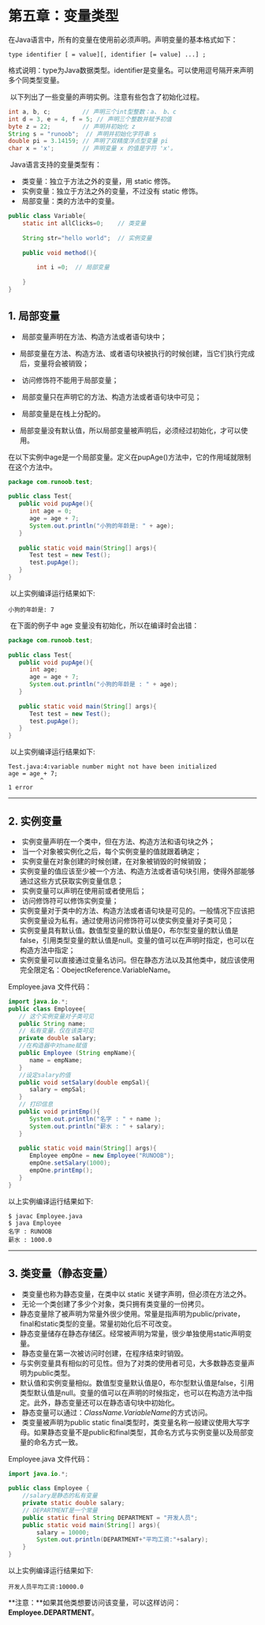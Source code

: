 # 第五章：变量类型

​		在Java语言中，所有的变量在使用前必须声明。声明变量的基本格式如下：

```
type identifier [ = value][, identifier [= value] ...] ;
```

​		格式说明：type为Java数据类型。identifier是变量名。可以使用逗号隔开来声明多个同类型变量。

​		以下列出了一些变量的声明实例。注意有些包含了初始化过程。

```java
int a, b, c;         // 声明三个int型整数：a、 b、c
int d = 3, e = 4, f = 5; // 声明三个整数并赋予初值
byte z = 22;         // 声明并初始化 z
String s = "runoob";  // 声明并初始化字符串 s
double pi = 3.14159; // 声明了双精度浮点型变量 pi
char x = 'x';        // 声明变量 x 的值是字符 'x'。
```

​		Java语言支持的变量类型有：

- ​		类变量：独立于方法之外的变量，用 static 修饰。
- ​		实例变量：独立于方法之外的变量，不过没有 static 修饰。  
- ​		局部变量：类的方法中的变量。

```java
public class Variable{
    static int allClicks=0;    // 类变量
 
    String str="hello world";  // 实例变量
 
    public void method(){
 
        int i =0;  // 局部变量
 
    }
}
```

## 1. 局部变量

- ​		局部变量声明在方法、构造方法或者语句块中；

- ​		局部变量在方法、构造方法、或者语句块被执行的时候创建，当它们执行完成后，变量将会被销毁；

- ​		访问修饰符不能用于局部变量；

- ​		局部变量只在声明它的方法、构造方法或者语句块中可见；

- ​		局部变量是在栈上分配的。

- ​		局部变量没有默认值，所以局部变量被声明后，必须经过初始化，才可以使用。

​		在以下实例中age是一个局部变量。定义在pupAge()方法中，它的作用域就限制在这个方法中。

```java
package com.runoob.test;
 
public class Test{ 
   public void pupAge(){
      int age = 0;
      age = age + 7;
      System.out.println("小狗的年龄是: " + age);
   }
   
   public static void main(String[] args){
      Test test = new Test();
      test.pupAge();
   }
}
```

​		以上实例编译运行结果如下:

```
小狗的年龄是: 7
```

​		在下面的例子中 age 变量没有初始化，所以在编译时会出错：

```java
package com.runoob.test;
 
public class Test{ 
   public void pupAge(){
      int age;
      age = age + 7;
      System.out.println("小狗的年龄是 : " + age);
   }
   
   public static void main(String[] args){
      Test test = new Test();
      test.pupAge();
   }
}
```

​		以上实例编译运行结果如下:

```
Test.java:4:variable number might not have been initialized
age = age + 7;
         ^
1 error
```

------

## 2. 实例变量

- ​		实例变量声明在一个类中，但在方法、构造方法和语句块之外；
- ​		当一个对象被实例化之后，每个实例变量的值就跟着确定；
- ​		实例变量在对象创建的时候创建，在对象被销毁的时候销毁；
- ​		实例变量的值应该至少被一个方法、构造方法或者语句块引用，使得外部能够通过这些方式获取实例变量信息；
- ​		实例变量可以声明在使用前或者使用后；
- ​		访问修饰符可以修饰实例变量；
- ​		实例变量对于类中的方法、构造方法或者语句块是可见的。一般情况下应该把实例变量设为私有。通过使用访问修饰符可以使实例变量对子类可见；
- ​		实例变量具有默认值。数值型变量的默认值是0，布尔型变量的默认值是false，引用类型变量的默认值是null。变量的值可以在声明时指定，也可以在构造方法中指定；
- ​		实例变量可以直接通过变量名访问。但在静态方法以及其他类中，就应该使用完全限定名：ObejectReference.VariableName。

Employee.java 文件代码：

```java
import java.io.*;
public class Employee{
   // 这个实例变量对子类可见
   public String name;
   // 私有变量，仅在该类可见
   private double salary;
   //在构造器中对name赋值
   public Employee (String empName){
      name = empName;
   }
   //设定salary的值
   public void setSalary(double empSal){
      salary = empSal;
   }  
   // 打印信息
   public void printEmp(){
      System.out.println("名字 : " + name );
      System.out.println("薪水 : " + salary);
   }
 
   public static void main(String[] args){
      Employee empOne = new Employee("RUNOOB");
      empOne.setSalary(1000);
      empOne.printEmp();
   }
}
```

以上实例编译运行结果如下:

```
$ javac Employee.java 
$ java Employee
名字 : RUNOOB
薪水 : 1000.0
```

------

## 3. 类变量（静态变量）

- ​		类变量也称为静态变量，在类中以 static 关键字声明，但必须在方法之外。
- ​		无论一个类创建了多少个对象，类只拥有类变量的一份拷贝。
- ​		静态变量除了被声明为常量外很少使用。常量是指声明为public/private，final和static类型的变量。常量初始化后不可改变。
- ​		静态变量储存在静态存储区。经常被声明为常量，很少单独使用static声明变量。
- ​		静态变量在第一次被访问时创建，在程序结束时销毁。
- ​		与实例变量具有相似的可见性。但为了对类的使用者可见，大多数静态变量声明为public类型。
- ​		默认值和实例变量相似。数值型变量默认值是0，布尔型默认值是false，引用类型默认值是null。变量的值可以在声明的时候指定，也可以在构造方法中指定。此外，静态变量还可以在静态语句块中初始化。
- ​		静态变量可以通过：*ClassName.VariableName*的方式访问。
- ​		类变量被声明为public static final类型时，类变量名称一般建议使用大写字母。如果静态变量不是public和final类型，其命名方式与实例变量以及局部变量的命名方式一致。

Employee.java 文件代码：

```java
import java.io.*;
 
public class Employee {
    //salary是静态的私有变量
    private static double salary;
    // DEPARTMENT是一个常量
    public static final String DEPARTMENT = "开发人员";
    public static void main(String[] args){
    	salary = 10000;
        System.out.println(DEPARTMENT+"平均工资:"+salary);
    }
}
```

以上实例编译运行结果如下:

```
开发人员平均工资:10000.0
```

**注意：**如果其他类想要访问该变量，可以这样访问：**Employee.DEPARTMENT**。